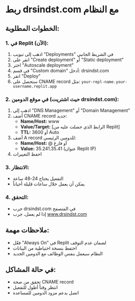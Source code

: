 # ربط drsindst.com مع النظام

## الخطوات المطلوبة:

### 1. في Replit (الآن):
1. اذهب إلى تبويب "Deployments" في الشريط الجانبي
2. انقر على "Create deployment" أو "Static deployment"
3. اختر "Autoscale deployment"
4. في قسم "Custom domain" أدخل: drsindst.com
5. انقر "Deploy"
6. ستحصل على CNAME record مثل:
   `your-repl-name.your-username.replit.app`

### 2. في موقع الدومين (حيث اشتريت drsindst.com):
1. اذهب إلى "DNS Management" أو "Domain Management"
2. أضف CNAME record جديد:
   - **Name/Host:** www
   - **Value/Target:** [الرابط الذي حصلت عليه من Replit]
   - **TTL:** 3600 أو Auto
3. أضف A record للدومين الرئيسي:
   - **Name/Host:** @ أو فارغ
   - **Value:** 35.241.35.41 (عنوان Replit IP)
4. احفظ التغييرات

### 3. الانتظار:
- التفعيل يحتاج 24-48 ساعة
- يمكن أن يعمل خلال ساعات قليلة أحياناً

### 4. التحقق:
- جرب drsindst.com في المتصفح
- إذا لم يعمل، جرب www.drsindst.com

## ملاحظات مهمة:
- فعّل "Always On" في Replit لضمان عدم التوقف
- احتفظ بنسخة احتياطية من البيانات
- النظام سيعمل بنفس الوظائف مع الدومين الجديد

## في حالة المشاكل:
- تحقق من صحة CNAME record
- انتظر وقتاً أطول للتفعيل
- اتصل بدعم مزود الدومين للمساعدة